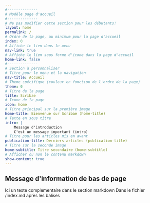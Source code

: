 ```yaml
---
#--------------
# Modèle page d'accueil
#--------------
# Ne pas modifier cette section pour les débutants!
layout: home
permalink: /
# Ordre de la page, au minimum pour la page d'accueil
index: 0
# Affiche le lien dans le menu
nav-link: true
# Affiche le lien sous forme d'icone dans la page d'accueil
home-link: false
#--------------
# Section à personnaliser
# Titre pour le menu et la navigation
nav-title: Accueil
# Theme spécifique (couleur en fonction de l'ordre de la page)
theme: 0
# Titre de la page
title: Scribae
# Icone de la page
icon: home
# Titre principal sur la première image
home-title: Bienvenue sur Scribae (home-title)
# Texte en sous titre
intro: | 
    Message d'introduction
    C'est un message important (intro)
# Titre pour les articles mis en avant 
publication-title: Derniers articles (publication-title)
# Titre sur la seconde image
home-subtitle: Titre secondaire (home-subtitle)
# Afficher ou non le contenu markdown
show-content: true
---
```


## Message d'information de bas de page

Ici un texte complementaire dans le section markdown
Dans le fichier /index.md après les balises